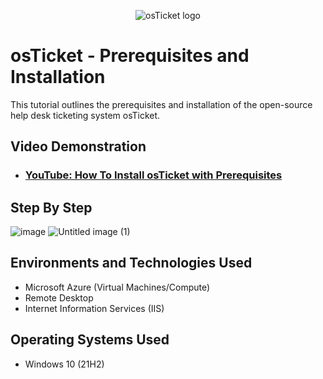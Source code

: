 <p align="center">
<img src="https://i.imgur.com/Clzj7Xs.png" alt="osTicket logo"/>
</p>

<h1>osTicket - Prerequisites and Installation</h1>
This tutorial outlines the prerequisites and installation of the open-source help desk ticketing system osTicket.<br />


<h2>Video Demonstration</h2>

- ### [YouTube: How To Install osTicket with Prerequisites](https://www.youtube.com/watch?v=nf560_tzR2Y)

<h2>Step By Step</h2>

![image](https://github.com/user-attachments/assets/0f9eefc6-990e-4017-84c0-dcee1b437800)
![Untitled image (1)](https://github.com/user-attachments/assets/f6337eba-36f7-4dd7-9d37-89c8baadc036)


<h2>Environments and Technologies Used</h2>

- Microsoft Azure (Virtual Machines/Compute)
- Remote Desktop
- Internet Information Services (IIS)

<h2>Operating Systems Used </h2>

- Windows 10</b> (21H2)

